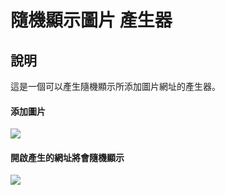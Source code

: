 # 隨機顯示圖片 產生器

## 說明

這是一個可以產生隨機顯示所添加圖片網址的產生器。

#### 添加圖片

<img src="https://i.imgur.com/zYmh9ln.png">

#### 開啟產生的網址將會隨機顯示

<img src="https://i.imgur.com/x67gLej.png">
